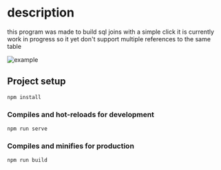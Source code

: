 # description

this program was made to build sql joins with a simple click
it is currently work in progress so it yet don't support multiple references to the same table

![example](https://i.imgur.com/pzXfVul.png)
## Project setup
```
npm install
```

### Compiles and hot-reloads for development
```
npm run serve
```

### Compiles and minifies for production
```
npm run build
```